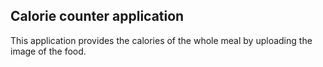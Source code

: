 ## Calorie counter application

This application provides the calories of the whole meal by uploading the image of the food.